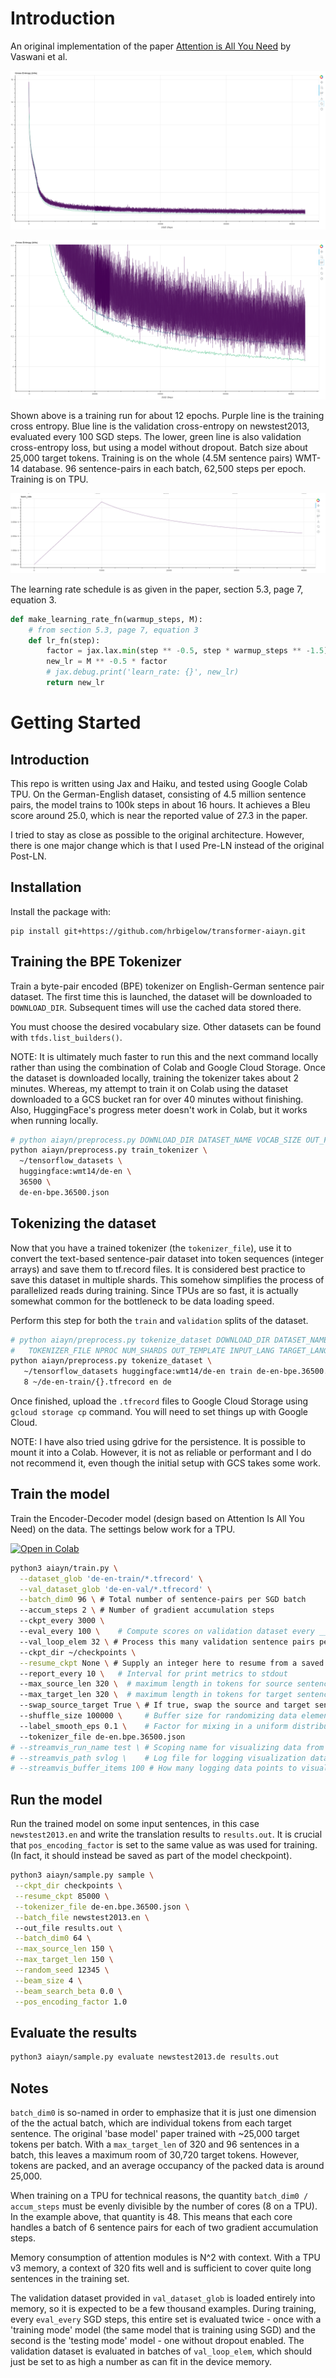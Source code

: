 # Introduction

An original implementation of the paper [Attention is All You
Need](https://arxiv.org/pdf/1706.03762.pdf) by Vaswani et al.

![Loss (Conditional KL-Divergence in bits](assets/sept11-ce-85k-all.png)

![Loss (Conditional KL-Divergence in bits (zoom)](assets/sept11-ce-85k-zoom.png)

Shown above is a training run for about 12 epochs.  Purple line is the training cross
entropy.  Blue line is the validation cross-entropy on newstest2013, evaluated every
100 SGD steps.  The lower, green line is also validation cross-entropy loss, but
using a model without dropout.  Batch size about 25,000 target tokens.  Training is
on the whole (4.5M sentence pairs) WMT-14 database.  96 sentence-pairs in each batch, 62,500
steps per epoch. Training is on TPU.

![Learning rate](assets/jul18-lr-40k.png)

The learning rate schedule is as given in the paper, section 5.3, page 7, equation 3.

```python
def make_learning_rate_fn(warmup_steps, M):
    # from section 5.3, page 7, equation 3
    def lr_fn(step):
        factor = jax.lax.min(step ** -0.5, step * warmup_steps ** -1.5)
        new_lr = M ** -0.5 * factor
        # jax.debug.print('learn_rate: {}', new_lr)
        return new_lr
```

# Getting Started

## Introduction

This repo is written using Jax and Haiku, and tested using Google Colab TPU.  On the
German-English dataset, consisting of 4.5 million sentence pairs, the model trains to
100k steps in about 16 hours.  It achieves a Bleu score around 25.0, which is near
the reported value of 27.3 in the paper.

I tried to stay as close as possible to the original architecture.  However, there is
one major change which is that I used Pre-LN instead of the original Post-LN.

## Installation

Install the package with:

    pip install git+https://github.com/hrbigelow/transformer-aiayn.git

## Training the BPE Tokenizer

Train a byte-pair encoded (BPE) tokenizer on English-German sentence pair dataset.
The first time this is launched, the dataset will be downloaded to `DOWNLOAD_DIR`.
Subsequent times will use the cached data stored there.

You must choose the desired vocabulary size.  Other datasets can be found with
`tfds.list_builders()`.

NOTE:  It is ultimately much faster to run this and the next command locally rather
than using the combination of Colab and Google Cloud Storage.  Once the dataset is
downloaded locally, training the tokenizer takes about 2 minutes.  Whereas, my
attempt to train it on Colab using the dataset downloaded to a GCS bucket ran for
over 40 minutes without finishing.  Also, HuggingFace's progress meter doesn't work
in Colab, but it works when running locally.

```bash
# python aiayn/preprocess.py DOWNLOAD_DIR DATASET_NAME VOCAB_SIZE OUT_FILE
python aiayn/preprocess.py train_tokenizer \
  ~/tensorflow_datasets \
  huggingface:wmt14/de-en \
  36500 \
  de-en-bpe.36500.json
```

## Tokenizing the dataset

Now that you have a trained tokenizer (the `tokenizer_file`), use it to convert the
text-based sentence-pair dataset into token sequences (integer arrays) and save them
to tf.record files. It is considered best practice to save this dataset in multiple
shards. This somehow simplifies the process of parallelized reads during training.
Since TPUs are so fast, it is actually somewhat common for the bottleneck to be data
loading speed.

Perform this step for both the `train` and `validation` splits of the dataset.

```bash
# python aiayn/preprocess.py tokenize_dataset DOWNLOAD_DIR DATASET_NAME SPLIT \
#   TOKENIZER_FILE NPROC NUM_SHARDS OUT_TEMPLATE INPUT_LANG TARGET_LANG 
python aiayn/preprocess.py tokenize_dataset \
   ~/tensorflow_datasets huggingface:wmt14/de-en train de-en-bpe.36500.json \
   8 ~/de-en-train/{}.tfrecord en de
```

Once finished, upload the `.tfrecord` files to Google Cloud Storage using `gcloud
storage cp` command.  You will need to set things up with Google Cloud.

NOTE:  I have also tried using gdrive for the persistence.  It is possible to mount
it into a Colab.  However, it is not as reliable or performant and I do not recommend
it, even though the initial setup with GCS takes some work.

## Train the model

Train the Encoder-Decoder model (design based on Attention Is All You Need) on the
data.  The settings below work for a TPU.  

[![Open in Colab](https://colab.research.google.com/assets/colab-badge.svg)](https://colab.research.google.com/github/hrbigelow/transformer-aiayn/blob/master/notebooks/jax_aiayn.ipynb)

```bash
python3 aiayn/train.py \
  --dataset_glob 'de-en-train/*.tfrecord' \
  --val_dataset_glob 'de-en-val/*.tfrecord' \
  --batch_dim0 96 \ # Total number of sentence-pairs per SGD batch
  --accum_steps 2 \ # Number of gradient accumulation steps
  --ckpt_every 3000 \ 
  --eval_every 100 \    # Compute scores on validation dataset every __ steps
  --val_loop_elem 32 \ # Process this many validation sentence pairs per loop
  --ckpt_dir ~/checkpoints \
  --resume_ckpt None \ # Supply an integer here to resume from a saved checkpoint
  --report_every 10 \   # Interval for print metrics to stdout
  --max_source_len 320 \  # maximum length in tokens for source sentences
  --max_target_len 320 \  # maximum length in tokens for target sentences
  --swap_source_target True \ # If true, swap the source and target sentences
  --shuffle_size 100000 \     # Buffer size for randomizing data element order
  --label_smooth_eps 0.1 \    # Factor for mixing in a uniform distribution to labels
  --tokenizer_file de-en.bpe.36500.json
# --streamvis_run_name test \ # Scoping name for visualizing data from different runs
# --streamvis_path svlog \    # Log file for logging visualization data
# --streamvis_buffer_items 100 # How many logging data points to visualize
```

## Run the model

Run the trained model on some input sentences, in this case `newstest2013.en` and
write the translation results to `results.out`.  It is crucial that
`pos_encoding_factor` is set to the same value as was used for training.  (In fact,
it should instead be saved as part of the model checkpoint).

```bash
python3 aiayn/sample.py sample \
 --ckpt_dir checkpoints \
 --resume_ckpt 85000 \
 --tokenizer_file de-en.bpe.36500.json \
 --batch_file newstest2013.en \ 
 --out_file results.out \
 --batch_dim0 64 \
 --max_source_len 150 \
 --max_target_len 150 \
 --random_seed 12345 \
 --beam_size 4 \
 --beam_search_beta 0.0 \
 --pos_encoding_factor 1.0
```

## Evaluate the results

```bash
python3 aiayn/sample.py evaluate newstest2013.de results.out
```

## Notes

`batch_dim0` is so-named in order to emphasize that it is just one dimension of the
the actual batch, which are individual tokens from each target sentence.  The
original 'base model' paper trained with ~25,000 target tokens per batch.  With a
`max_target_len` of 320 and 96 sentences in a batch, this leaves a maximum room of
30,720 target tokens.  However, tokens are packed, and an average occupancy of
the packed data is around 25,000.

When training on a TPU for technical reasons, the quantity `batch_dim0 / accum_steps`
must be evenly divisible by the number of cores (8 on a TPU).  In the example above,
that quantity is 48.  This means that each core handles a batch of 6 sentence pairs
for each of two gradient accumulation steps.

Memory consumption of attention modules is N^2 with context.  With a TPU v3 memory, a
context of 320 fits well and is sufficient to cover quite long sentences in the
training set.  

The validation dataset provided in `val_dataset_glob` is loaded entirely into memory,
so it is expected to be a few thousand examples.  During training, every `eval_every`
SGD steps, this entire set is evaluated twice - once with a 'training mode' model
(the same model that is training using SGD) and the second is the 'testing mode'
model - one without dropout enabled.  The validation dataset is evaluated in batches of
`val_loop_elem`, which should just be set to as high a number as can fit in the
device memory.

